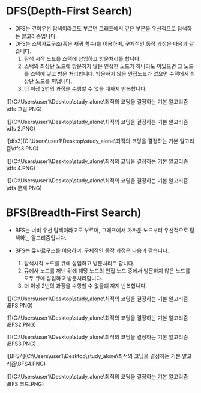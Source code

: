 # DFS(Depth-First Search)

- DFS는 깊이우선 탐색이라고도 부르면 그래프에서 깊은 부분을 우선적으로 탐색하는 알고리즘입니다.
- DFS는 스택자료구조(혹은 재귀 함수)를 이용하며, 구체적인 동작 과정은 다음과 같습니다.
  1. 탐색 시작 노드를 스택에 삽입하고 방문처리를 합니다.
  2. 스택의 최상단 노드에 방문하지 않은 인접한 노드가 하나라도 이있으면 그 노드를 스택에 넣고 방문 처리합니다. 방문하지 않은 인접노드가 없으면 수택에서 최상단 노드를 꺼냅니다.
  3. 더 이상 2번의 과정을 수행할 수 없을 때까지 반복합니다.

![](C:\Users\user1\Desktop\study_alone\최적의 코딩을 결정하는 기본 알고리즘\dfs 그림.PNG)



![](C:\Users\user1\Desktop\study_alone\최적의 코딩을 결정하는 기본 알고리즘\dfs 2.PNG)

![dfs3](C:\Users\user1\Desktop\study_alone\최적의 코딩을 결정하는 기본 알고리즘\dfs3.PNG)

![](C:\Users\user1\Desktop\study_alone\최적의 코딩을 결정하는 기본 알고리즘\dfs 4.PNG)

![](C:\Users\user1\Desktop\study_alone\최적의 코딩을 결정하는 기본 알고리즘\dfs 문제.PNG)





# BFS(Breadth-First Search)

- BFS는 너비 우선 탐색이라고도 부르며, 그래프에서 가까운 노드부터 우선적으로 탐색하는 알고리즘입니다.

- BFS는 큐자료구조를 이용하며, 구체적인 동작 과정은 다음과 같습니다.

  1. 탐색시작 노드를 큐에 삽입하고 방문처리르 합니다.
  2. 큐에서 노드를 꺼낸 뒤에 해당 노드의 인접 노드 중에서 방문하지 않은 노드를 모두 큐에 삽입하고 방문처리합니다.
  3.  더 이상 2번의 과정을 수행할 수 없을떄 까지 반복합니다.

  

![](C:\Users\user1\Desktop\study_alone\최적의 코딩을 결정하는 기본 알고리즘\BFS.PNG)



![](C:\Users\user1\Desktop\study_alone\최적의 코딩을 결정하는 기본 알고리즘\BFS2.PNG)

![](C:\Users\user1\Desktop\study_alone\최적의 코딩을 결정하는 기본 알고리즘\BFS3.PNG)

![BFS4](C:\Users\user1\Desktop\study_alone\최적의 코딩을 결정하는 기본 알고리즘\BFS4.PNG)



![](C:\Users\user1\Desktop\study_alone\최적의 코딩을 결정하는 기본 알고리즘\BFS 코드.PNG)



